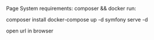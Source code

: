 Page System
requirements: composer && docker
run:

composer install
docker-compose up -d
symfony serve -d

open url in browser
